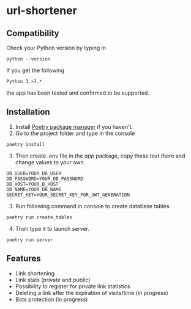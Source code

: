 # url-shortener
 
 
## Compatibility
Check your Python version by typing in
```shell script
python --version
```
If you get the following
```shell script
Python 3.>7.*
```
the app has been tested and confirmed to be supported.


## Installation
1. Install [Poetry package manager](https://python-poetry.org/) if you haven't.
2. Go to the project folder and type in the console
```shell script
poetry install
```
3. Then create *.env* file in the *app* package, copy these text there and change values to your own.
```
DB_USER=YOUR_DB_USER
DB_PASSWORD=YOUR_DB_PASSWORD
DB_HOST=YOUR_B_HOST
DB_NAME=YOUR_DB_NAME
SECRET_KEY=YOUR_SECRET_KEY_FOR_JWT_GENERATION
```
3. Run following command in console to create database tables.
```shell script
poetry run create_tables
```
4. Then type it to launch server.
```shell script
poetry run server
```

## Features
- Link shortening
- Link stats (private and public)
- Possibility to register for private link statistics
- Deleting a link after the expiration of visits/time (in progress)
- Bots protection (in progress)
